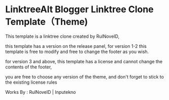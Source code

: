 # LinktreeAlt Blogger Linktree Clone Template（Theme)

This template is a linktree clone created by RulNoveID,

this template has a version on the release panel, for version 1-2 this template is free to modify and free to change the footer as you wish.

for version 3 and above, this template has a license and cannot change the contents of the footer,

you are free to choose any version of the theme, and don't forget to stick to the existing license rules

Works By :
RulNoveID | Inputekno
